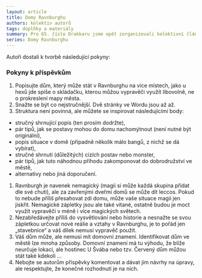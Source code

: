 ```yaml
---
layout: article
title: Domy Ravnburghu
authors: kolektiv autorů
tags: doplňky a materiály
summary: Pro 65. číslo Drakkaru jsme opět zorganizovali kolektivní článek, v němž tentokrát představujeme soubor domů, které se nacházejí v Ravnburghu. Tyto domy můžete přidat prakticky libovolně či náhodně do probíhající kampaně. Hráčské postavy je mohou navštívit a zažít v nich nějaké krátké dobrodružství nebo příhodu.
series: Domy Ravnburghu
---
```


Autoři dostali k tvorbě následující pokyny:

### Pokyny k příspěvkům

1. Popisujte dům, který může stát v Ravnburghu na více místech, jako u hexů jde spíše o skládačku, kterou můžou vypravěči využít libovolně, ne o prokreslení mapy města.
1. Snažte se být co nejstručnější. Dvě stránky ve Wordu jsou až až.
1. Struktura není povinná, ale můžete se inspirovat následujícími body:

- stručný shrnující popis (ten prosím dodržte),
- pár tipů, jak se postavy mohou do domu nachomýtnout (není nutné být originální),
- popis situace v domě (případně několik málo bangů, z nichž se dá vybírat),
- stručné shrnutí (důležitých) cizích postav nebo monster,
- pár tipů, jak tuto náhodnou příhodu zakomponovat do dobrodružství ve městě,
- alternativy nebo jiná doporučení.

1. Ravnburgh je navenek nemagický (magii si může každá skupina přidat dle své chuti), ale za zavřenými dveřmi domů se může dít leccos. Pokud to nebude příliš přesahovat zdi domu, může vaše situace magií jen jiskřit. Nemagické zápletky jsou ale také vítané, ostatně budou je moct využít vypravěči v méně i více magických světech.
1. Nezabředávejte příliš do vysvětlování nebo historie a nesnažte se svou zápletkou určovat nové reálie a vztahy v Ravnburghu, je to pořád jen „stavebnice“ a váš dílek nemusí vypravěč použít.
1. Váš dům může, ale nemusí mít domovní znamení. Identifikovat dům ve městě lze mnoha způsoby. Domovní znamení má tu výhodu, že blíže neurčuje lokaci, ale hostinec U Švába nebo tzv. Červený dům můžou stát také kdekoli …
1. Nebojte se autorům příspěvky komentovat a dávat jim návrhy na úpravy, ale respektujte, že konečné rozhodnutí je na nich.
